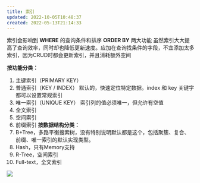 ```yaml
---
title: 索引
updated: 2022-10-05T10:48:37
created: 2022-05-13T21:14:33
---
```


索引会影响到 **WHERE** 的查询条件和排序 **ORDER BY** 两大功能
虽然索引大大提高了查询效率，同时却也降低更新速度。应加在查询找条件的字段，不宜添加太多索引，因为CRUD时都会更新索引，并且消耗额外空间

**按功能分类：**
1.  主键索引（PRIMARY KEY）
2.  普通索引（KEY / INDEX）
默认的，快速定位特定数据。index 和 key 关键字都可以设置常规索引
1.  唯一索引（UNIQUE KEY）
索引列的值必须唯一，但允许有空值
1.  全文索引
2.  空间索引
3.  前缀索引
**按数据结构分类：**
1.  B+Tree，多路平衡搜索树，没有特别说明默认都是这个，包括聚簇、复合、前缀、唯一索引的默认实现类型。
2.  Hash，只有Memory支持
3.  R-Tree，空间索引
4.  Full-text，全文索引

![](C:\Users\82609\AppData\Local\Temp\Java\pandoc/media/image1.png)
